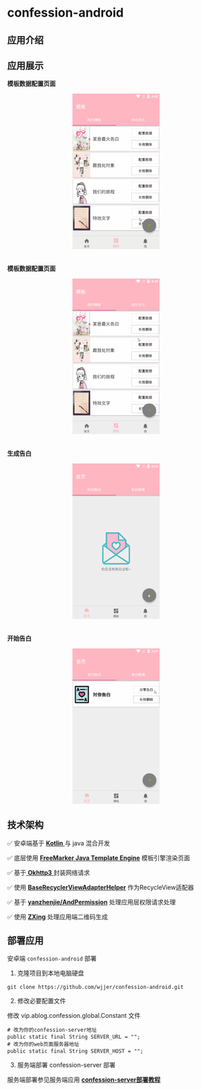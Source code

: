 

# confession-android



## 应用介绍







## 应用展示

**模板数据配置页面**

<center class="half">
    <div style=" width: 40%;">
<img alt="模板数据配置页面" src="images/template.gif"/>
    </div>
</center>
<br/>

**模板数据配置页面**

 <center class="half">
  <div style=" width: 40%;">
    	<img alt="下载在线模板" src="images/template-down.gif" />
    </div>
</center>

<br/>

**生成告白**

<center>
    <div style=" width: 40%;">
        <img alt="生成告白" src="images/generate.gif"/>
    </div>
</center>

<br/>

**开始告白**

<center>
  <div style="width: 40%;">
    	<img alt="下载在线模板" src="images/share.gif" />
    </div>
</center>


## 技术架构

:white_check_mark: 安卓端基于 [**Kotlin** ](https://www.kotlincn.net/)与 java 混合开发

:white_check_mark: 底层使用 [**FreeMarker Java Template Engine**](https://freemarker.apache.org/) 模板引擎渲染页面

:white_check_mark: 基于[ **Okhttp3**  ](https://square.github.io/okhttp/4.x/okhttp/okhttp3/)封装网络请求

:white_check_mark: 使用 [**BaseRecyclerViewAdapterHelper**](https://github.com/CymChad/BaseRecyclerViewAdapterHelper) 作为RecycleView适配器

:white_check_mark: 基于 [**yanzhenjie/AndPermission**](https://github.com/yanzhenjie/AndPermission) 处理应用层权限请求处理

:white_check_mark: 使用 [**ZXing**](https://github.com/zxing/zxing) 处理应用端二维码生成





## 部署应用

安卓端 `confession-android` 部署

1. 克隆项目到本地电脑硬盘

~~~shell
git clone https://github.com/wjjer/confession-android.git
~~~



2. 修改必要配置文件

修改 vip.ablog.confession.global.Constant 文件

~~~shell
# 改为你的confession-server地址
public static final String SERVER_URL = "";
# 改为你的web页面服务器地址
public static final String SERVER_HOST = "";
~~~



3. 服务端部署 confession-server 部署

服务端部署参见服务端应用 [**confession-server部署教程**](https://github.com/wjjer/confession-server)







